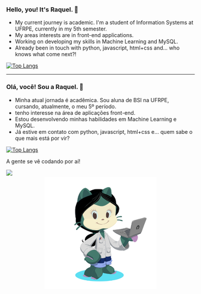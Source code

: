 ### Hello, you! It's Raquel. 👋

<ul>
  <li>My current journey is academic. I'm a student of Information Systems at UFRPE, currently in my 5th semester.</li>
  <li>My areas interests are in front-end applications.</li>
  <li>Working on developing my skills in Machine Learning and MySQL.</li>
  <li>Already been in touch with python, javascript, html+css and... who knows what come next?! </li>
</ul>

[![Top Langs](https://github-readme-stats.vercel.app/api/top-langs/?username=xraquelsilva&layout=donut)](https://github.com/xraquelsilva/github-readme-stats)

---

### Olá, você! Sou a Raquel. 👋

<ul>
  <li>Minha atual jornada é acadêmica. Sou aluna de BSI na UFRPE, cursando, atualmente, o meu 5º período.</li>
  <li>tenho interesse na área de aplicações front-end.</li>
  <li>Estou desenvolvendo minhas habilidades em Machine Learning e MySQL.</li>
  <li>Já estive em contato com python, javascript, html+css e... quem sabe o que mais está por vir?</li>
</ul>

[![Top Langs](https://github-readme-stats.vercel.app/api/top-langs/?username=xraquelsilva&layout=donut)](https://github.com/xraquelsilva/github-readme-stats)

A gente se vê codando por aí!

<a href="https://www.linkedin.com/in/raquelsilvax/" alt="Linkedin" target="_blank">
  <img src="https://img.shields.io/badge/linkedin-%230077B5.svg?style=for-the-badge&logo=linkedin&logoColor=white&link=https://www.linkedin.com/in/raquelsilvax">
</a>


<div align="center"> <img src="octocat-1686770367973.png" alt="" width="300px" /> </div>
